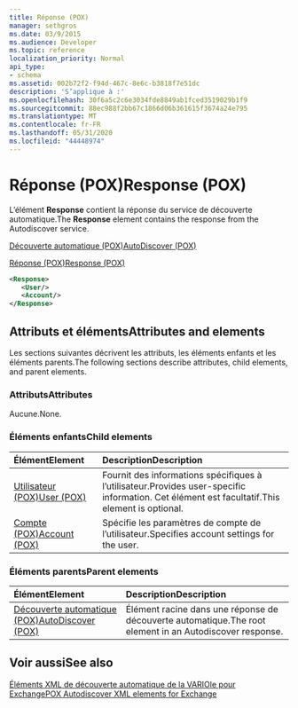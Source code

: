 ```yaml
---
title: Réponse (POX)
manager: sethgros
ms.date: 03/9/2015
ms.audience: Developer
ms.topic: reference
localization_priority: Normal
api_type:
- schema
ms.assetid: 002b72f2-f94d-467c-8e6c-b3818f7e51dc
description: 'S’applique à :'
ms.openlocfilehash: 30f6a5c2c6e3034fde8849ab1fced3519029b1f9
ms.sourcegitcommit: 88ec988f2bb67c1866d06b361615f3674a24e795
ms.translationtype: MT
ms.contentlocale: fr-FR
ms.lasthandoff: 05/31/2020
ms.locfileid: "44448974"
---
```

# <a name="response-pox"></a><span data-ttu-id="32831-103">Réponse (POX)</span><span class="sxs-lookup"><span data-stu-id="32831-103">Response (POX)</span></span>


  
<span data-ttu-id="32831-104">L’élément **Response** contient la réponse du service de découverte automatique.</span><span class="sxs-lookup"><span data-stu-id="32831-104">The **Response** element contains the response from the Autodiscover service.</span></span> 
  
[<span data-ttu-id="32831-105">Découverte automatique (POX)</span><span class="sxs-lookup"><span data-stu-id="32831-105">AutoDiscover (POX)</span></span>](autodiscover-pox.md)
  
[<span data-ttu-id="32831-106">Réponse (POX)</span><span class="sxs-lookup"><span data-stu-id="32831-106">Response (POX)</span></span>](response-pox.md)
  
```xml
<Response>
   <User/>
   <Account/>
</Response>
```

## <a name="attributes-and-elements"></a><span data-ttu-id="32831-107">Attributs et éléments</span><span class="sxs-lookup"><span data-stu-id="32831-107">Attributes and elements</span></span>

<span data-ttu-id="32831-108">Les sections suivantes décrivent les attributs, les éléments enfants et les éléments parents.</span><span class="sxs-lookup"><span data-stu-id="32831-108">The following sections describe attributes, child elements, and parent elements.</span></span>
  
### <a name="attributes"></a><span data-ttu-id="32831-109">Attributs</span><span class="sxs-lookup"><span data-stu-id="32831-109">Attributes</span></span>

<span data-ttu-id="32831-110">Aucune.</span><span class="sxs-lookup"><span data-stu-id="32831-110">None.</span></span>
  
### <a name="child-elements"></a><span data-ttu-id="32831-111">Éléments enfants</span><span class="sxs-lookup"><span data-stu-id="32831-111">Child elements</span></span>

|<span data-ttu-id="32831-112">**Élément**</span><span class="sxs-lookup"><span data-stu-id="32831-112">**Element**</span></span>|<span data-ttu-id="32831-113">**Description**</span><span class="sxs-lookup"><span data-stu-id="32831-113">**Description**</span></span>|
|:-----|:-----|
|[<span data-ttu-id="32831-114">Utilisateur (POX)</span><span class="sxs-lookup"><span data-stu-id="32831-114">User (POX)</span></span>](user-pox.md) <br/> |<span data-ttu-id="32831-115">Fournit des informations spécifiques à l’utilisateur.</span><span class="sxs-lookup"><span data-stu-id="32831-115">Provides user-specific information.</span></span> <span data-ttu-id="32831-116">Cet élément est facultatif.</span><span class="sxs-lookup"><span data-stu-id="32831-116">This element is optional.</span></span>  <br/> |
|[<span data-ttu-id="32831-117">Compte (POX)</span><span class="sxs-lookup"><span data-stu-id="32831-117">Account (POX)</span></span>](account-pox.md) <br/> |<span data-ttu-id="32831-118">Spécifie les paramètres de compte de l’utilisateur.</span><span class="sxs-lookup"><span data-stu-id="32831-118">Specifies account settings for the user.</span></span>  <br/> |
   
### <a name="parent-elements"></a><span data-ttu-id="32831-119">Éléments parents</span><span class="sxs-lookup"><span data-stu-id="32831-119">Parent elements</span></span>

|<span data-ttu-id="32831-120">**Élément**</span><span class="sxs-lookup"><span data-stu-id="32831-120">**Element**</span></span>|<span data-ttu-id="32831-121">**Description**</span><span class="sxs-lookup"><span data-stu-id="32831-121">**Description**</span></span>|
|:-----|:-----|
|[<span data-ttu-id="32831-122">Découverte automatique (POX)</span><span class="sxs-lookup"><span data-stu-id="32831-122">AutoDiscover (POX)</span></span>](autodiscover-pox.md) <br/> |<span data-ttu-id="32831-123">Élément racine dans une réponse de découverte automatique.</span><span class="sxs-lookup"><span data-stu-id="32831-123">The root element in an Autodiscover response.</span></span>  <br/> |
   
## <a name="see-also"></a><span data-ttu-id="32831-124">Voir aussi</span><span class="sxs-lookup"><span data-stu-id="32831-124">See also</span></span>



[<span data-ttu-id="32831-125">Éléments XML de découverte automatique de la VARIOle pour Exchange</span><span class="sxs-lookup"><span data-stu-id="32831-125">POX Autodiscover XML elements for Exchange</span></span>](pox-autodiscover-xml-elements-for-exchange.md)


